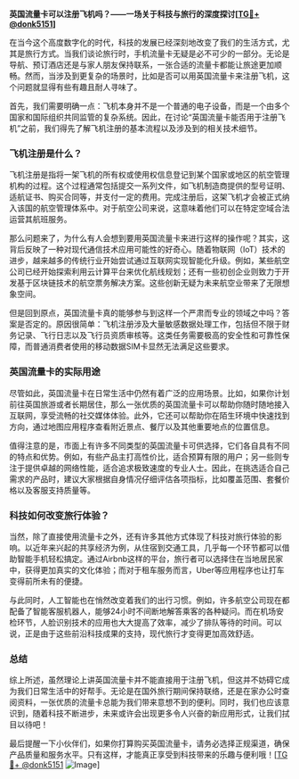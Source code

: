 **英国流量卡可以注册飞机吗？——一场关于科技与旅行的深度探讨[[TG💪+ @donk5151](https://t.me/s/donk5151)]**

在当今这个高度数字化的时代，科技的发展已经深刻地改变了我们的生活方式，尤其是旅行方式。当我们谈论旅行时，手机流量卡无疑是必不可少的一部分。无论是导航、预订酒店还是与家人朋友保持联系，一张合适的流量卡都能让旅途更加顺畅。然而，当涉及到更复杂的场景时，比如是否可以用英国流量卡来注册飞机，这个问题就显得有些有趣且耐人寻味了。

首先，我们需要明确一点：飞机本身并不是一个普通的电子设备，而是一个由多个国家和国际组织共同监管的复杂系统。因此，在讨论“英国流量卡能否用于注册飞机”之前，我们得先了解飞机注册的基本流程以及涉及到的相关技术细节。

### 飞机注册是什么？

飞机注册是指将一架飞机的所有权或使用权信息登记到某个国家或地区的航空管理机构的过程。这个过程通常包括提交一系列文件，如飞机制造商提供的型号证明、适航证书、购买合同等，并支付一定的费用。完成注册后，这架飞机才会被正式纳入该国的航空管理体系中。对于航空公司来说，这意味着他们可以在特定空域合法运营其航班服务。

那么问题来了，为什么有人会想到要用英国流量卡来进行这样的操作呢？其实，这背后反映了一种对现代通信技术应用可能性的好奇心。随着物联网（IoT）技术的进步，越来越多的传统行业开始尝试通过互联网实现智能化升级。例如，某些航空公司已经开始探索利用云计算平台来优化航线规划；还有一些初创企业则致力于开发基于区块链技术的航空票务解决方案。这些创新无疑为未来航空业带来了无限想象空间。

但是回到原点，英国流量卡真的能够参与到这样一个严肃而专业的领域之中吗？答案是否定的。原因很简单：飞机注册涉及大量敏感数据处理工作，包括但不限于财务记录、飞行日志以及飞行员资质审核等。这类任务需要极高的安全性和可靠性保障，而普通消费者使用的移动数据SIM卡显然无法满足这些要求。

### 英国流量卡的实际用途

尽管如此，英国流量卡在日常生活中仍然有着广泛的应用场景。比如，如果你计划前往英国旅游或者长期居住，那么一张优质的英国流量卡可以帮助你随时随地接入互联网，享受流畅的社交媒体体验。此外，它还可以帮助你在陌生环境中快速找到方向，通过地图应用程序查看附近景点、餐厅以及其他重要地点的位置信息。

值得注意的是，市面上有许多不同类型的英国流量卡可供选择，它们各自具有不同的特点和优势。例如，有些产品主打高性价比，适合预算有限的用户；另一些则专注于提供卓越的网络性能，适合追求极致速度的专业人士。因此，在挑选适合自己需求的产品时，建议大家根据自身情况仔细评估各项指标，比如覆盖范围、套餐价格以及客服支持质量等。

### 科技如何改变旅行体验？

当然，除了直接使用流量卡之外，还有许多其他方式体现了科技对旅行体验的影响。以近年来兴起的共享经济为例，从住宿到交通工具，几乎每一个环节都可以借助智能手机轻松搞定。通过Airbnb这样的平台，旅行者可以选择住在当地居民家中，获得更加真实的文化体验；而对于租车服务而言，Uber等应用程序也让打车变得前所未有的便捷。

与此同时，人工智能也在悄然改变着我们的出行习惯。例如，许多航空公司现在都配备了智能客服机器人，能够24小时不间断地解答乘客的各种疑问。而在机场安检环节，人脸识别技术的应用也大大提高了效率，减少了排队等待的时间。可以说，正是由于这些前沿科技成果的支持，现代旅行才变得更加高效舒适。

### 总结

综上所述，虽然理论上讲英国流量卡并不能直接用于注册飞机，但这并不妨碍它成为我们日常生活中的好帮手。无论是在国外旅行期间保持联络，还是在家办公时查阅资料，一张优质的流量卡总能为我们带来意想不到的便利。同时，我们也应该意识到，随着科技不断进步，未来或许会出现更多令人兴奋的新应用形式，让我们拭目以待吧！

最后提醒一下小伙伴们，如果你打算购买英国流量卡，请务必选择正规渠道，确保产品质量和服务水平。只有这样，才能真正享受到科技带来的乐趣与便利哦！[[TG💪+ @donk5151](https://t.me/s/donk5151) ![Image](https://i.postimg.cc/rwNCRYN7/Snipaste-2025-04-30-17-27-05.png)]